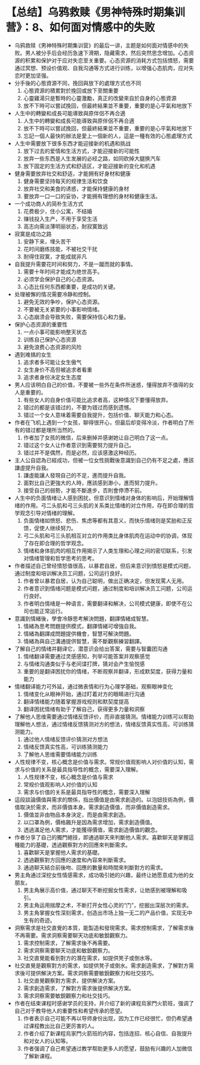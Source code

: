 # 【总结】乌鸦救赎《男神特殊时期集训营》：8、如何面对情感中的失败

-   乌鸦救赎《男神特殊时期集训营》的最后一讲，主题是如何面对情感中的失败。男人被分手后会经历急速下滑期，隐藏需求，然后突然思念增加。心态资源的积累和保护对于应对失恋至关重要。心态资源的消耗方式包括憤怒，需要通过冥想、预设价值观、自我沟通等方式进行训练，以增强心态肌肉，应对失恋时更加坚强。
-   分手後的心態資源不同，挽回與放下的處理方式也不同
    1.  心態資源的積累對於挽回或放下至關重要
    2.  心靈雞湯只是暫時的心靈激勵，真正的改變來自於自身的心態資源
    3.  放不下時可以嘗試挽回，但最終結果並不重要，重要的是心平氣和地放下
-   人生中的轉變和成長可能導致與原伴侶不再合適
    1.  人生中的轉變和成長可能導致與原伴侶不再合適
    2.  放不下時可以嘗試挽回，但最終結果並不重要，重要的是心平氣和地放下
    3.  忘記一個人最快的辦法是愛上一個新的人，這是一種有效的心態處理方式
-   人生中需要放下很多东西才能迎接新的机遇和挑战
    1.  放下过去的爱情和生活方式，才能迎接新的可能性
    2.  放弃一些东西是人生发展的必经之路，如同砍掉大腿换汽车
    3.  放下固定的生活方式和舒适区，才能迎接新的变化和机遇
-   健身需要放弃社交和舒适，才能拥有好身材和健康
    1.  健身需要坚持每天的规律生活和饮食
    2.  放弃社交和美食的诱惑，才能保持健康的身材
    3.  要放弃一口一口的妥协，才能拥有理想的身材和健康生活。
-   一个成功商人的简朴生活方式
    1.  花费极少，住小公寓，不结婚
    2.  赚钱投入生产，不用于享受生活
    3.  高志向需淡薄明丽状态，耐寂寞致远
-   寂寞是成功之路
    1.  安静下来，埋头苦干
    2.  花时间磨练技能，不被社交干扰
    3.  耐得住寂寞，才能成就非凡
-   自我提升需要花时间和努力，不是一蹴而就的事情。
    1.  需要十年时间才能成为绝世高手。
    2.  必须学会保护自己的心态资源。
    3.  心态比任何东西都重要，是成功的关键。
-   处理被懈的情况需要冷静和控制。
    1.  避免无效的争吵，保护心态资源。
    2.  不要被无关紧要的小事影响情绪。
    3.  心态崩溃会导致失败，需要保持信心和力量。
-   保护心态资源的重要性
    1.  一点小事可能影响整天状态
    2.  训练自己保护心态资源
    3.  避免浪费心态资源的风险
-   遇到难搞的女生
    1.  追求者多可能让女生傲气
    2.  女生身价不高但被追求者看重
    3.  追求者身份决定女生态度
-   男人应该明白自己的价值，不要被一些外在条件所迷惑，懂得放弃不值得的女人是重要的。
    1.  有些女人的自身价值可能比追求者高，这种情况下要懂得放弃。
    2.  错过的都是该错过的，不要为错过而感到遗憾。
    3.  错过一个女人意味着需要自我提升，包括价值、聊天能力和心态。
-   作者在飞机上遇到一个女孩，聊得很开心，但最后却变得冷淡，作者明白了所有的错过都是理所当然的。
    1.  作者加了女孩的微信，后来删掉并感谢她让自己明白了这一点。
    2.  错过这个女人让作者意识到需要努力提升自己。
    3.  错过并不是偶然，而是必然，应该感激这种经历。
-   主人公自認為已經成功，但被一位女性挑戰後意識到自己仍有不足之處，應該謙虛提升自我。
    1.  謙虛能讓人發現自己的不足，進而提升自我。
    2.  面對比自己更強大的人時，應該感到渺小，進而努力提升。
    3.  接受自己的弱勢，才能不斷進步，否則會停滯不前。
-   人生中的负面情绪让人感到困扰，但意识到情绪对身体的影响后，开始理解情绪的作用。弓二头肌和弓三头肌的关系类比情绪的对立作用，存在即合理的哲学观念引导对情绪的理解。
    1.  负面情绪如愤怒、悲伤、焦虑等都有其意义，而快乐情绪则是奖励和正反馈，促使人继续努力。
    2.  弓二头肌和弓三头肌相互对立的作用类比身体肌肉在运动中的协调，体现了存在即合理的哲学观念。
    3.  情绪和身体肌肉的相互作用揭示了人类生理和心理之间的密切联系，引发对情绪管理和哲学思考的思考。
-   作者描述自己曾经憤怒值很高，以暴君自居，但后来意识到憤怒是模式问题，通过制度和培训解决员工问题，公司运行良好。
    1.  作者曾以暴君自居，认为自己聪明，做出正确决定，但发现罵人无用。
    2.  作者意识到情绪问题是模式问题，通过制度和培训解决员工问题，公司运行良好。
    3.  作者明白情绪是一种语言，需要翻译和解决，公司模式健康，即使不在公司也能正常运行。
-   意識到情緒後，學會冷靜思考解決問題，翻譯情緒成智慧。
    1.  情緒為思考問題提供模式，翻譯情緒可增強自我。
    2.  情緒為翻譯成問題提供機會，智慧可解決問題。
    3.  情緒為與自己溝通提供智慧，需不斷觀察練習翻譯。
-   了解自己的情绪并翻译它，潜意识会给出答案，需要与智囊团沟通
    1.  情绪翻译需要通过灵感感知，列举可能答案并观察感觉
    2.  与情绪沟通类似于与老间谍打牌，猜对会产生愉悦感
    3.  重要的是翻译困扰你的情绪，不断观察并翻译，形成默契度，获得力量和能力
-   情绪翻译能力可外延，通过微表情和行为心理学基础，观察眼神变化
    1.  情绪变化从眼神开始，通过盯着对方的眼睛进行沟通
    2.  翻译情绪能力随着掌握游戏规则和默契度提高
    3.  翻译困扰情绪有助于了解自己，获得更多力量和洞察
-   了解他人思维需要通过情绪反馈评价，而非直接猜测。情绪能力训练可以帮助理解他人想法，通过情绪反馈猜测对方的想法，情绪反馈真实性高，可训练猜测能力。
    1.  通过他人情绪反馈评价猜测对方想法
    2.  情绪反馈真实性高，可训练猜测能力
    3.  了解他人思维需要情绪能力训练
-   人性规律不变，核心概念是价值与需求。常规价值观影响人对价值的认知，需求与价值的关系是最具指导性的概念，需要深入理解。
    1.  人性规律不变，核心概念是价值与需求
    2.  常规价值观影响人对价值的认知
    3.  需求与价值的关系是最具指导性的概念，需要深入理解
-   這段談論價值與需求的關係，指出價值是由需求創造的。以泡妞技術為例，價值取決於需求，而非價值本身。需求創造價值，而非價值創造需求。
    1.  價值並非由物品本身決定，而是由需求創造。
    2.  以口罩為例，價格飆升是因為需求增加，需求創造價值。
    3.  透過滿足他人需求，才能獲得價值，需求創造價值的觀念。
-   作者分享了自己的獨門絕技，即通過聊天來判斷他人需求。喜歡聊天是掌握這種能力的基礎，透過觀察對方的回應來判斷需求。
    1.  喜歡聊天是掌握他人需求的基礎。
    2.  透過觀察對方回應的速度和內容來判斷需求。
    3.  通過聊天結合前後吻、回應的數量和時間來判斷對方的需求。
-   男主角通过深挖女性情感需求，成功吸引她的兴趣，最终让她愿意成为他的女朋友。
    1.  男主角展示高价值，通过聊天不断挖掘女性需求，让她感到被理解和吸引。
    2.  男主角运用揣摩之术，不断打开女性心灵的“门”，挖掘出深层次的需求。
    3.  男主角掌握女性深刻需求，创造出市场上独一无二的产品价值，实现无中生有的奇迹。
-   洞察需求是社交直覺的本質，能製造和發現需求。需求控制需求，了解需求後不再需要。需求洞察需要聊天功底和敏銳觀察力。
    1.  需求控制需求，了解需求後不再需要。
    2.  需求洞察需要聊天功底和敏銳觀察力。
    3.  社交直覺能看到對方的潛在需求，如提供凳子或倒水等。
-   社交直覺是觀察對方的需求，如提供凳子或倒水。需求創造需求，了解對方需求後可提供解決方案。需求洞察需要敏銳觀察力和社交技巧。
    1.  社交直覺觀察對方需求，提供解決方案。
    2.  需求創造需求，了解對方需求後提供解決方案。
    3.  需求洞察需要敏銳觀察力和社交技巧。
-   作者在结束课程时感谢学员的支持，并介绍了新的课程烏家門火箭班，强调了自己对于教导他人的重要性和希望传承的愿望。
    1.  作者表示自己可能不再以导师身份出现，因为工作已经很忙，但仍希望通过课程教出比自己更厉害的人。
    2.  作者介绍了新课程烏家門火箭班的内容，包括连招、核心自信、自我提升和对女人的认知等。
    3.  作者强调了自己希望通过教学帮助更多人的愿望，鼓励有兴趣的人加微信了解新课程。